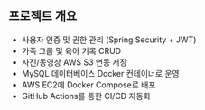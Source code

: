 ## 프로젝트 개요

- 사용자 인증 및 권한 관리 (Spring Security + JWT)
- 가족 그룹 및 육아 기록 CRUD
- 사진/동영상 AWS S3 연동 저장
- MySQL 데이터베이스 Docker 컨테이너로 운영
- AWS EC2에 Docker Compose로 배포
- GitHub Actions를 통한 CI/CD 자동화